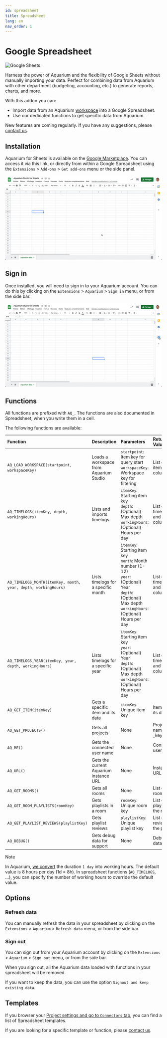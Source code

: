 ```yaml
---
id: spreadsheet
title: Spreadsheet
lang: en
nav_order: 1
---
```


# Google Spreadsheet

![Google Sheets](/_medias/integrations_spreadsheet.webp)

Harness the power of Aquarium and the flexibility of Google Sheets without manually importing your data. Perfect for combining data from Aquarium with other department (budgeting, accounting, etc.) to generate reports, charts, and more.

With this addon you can:

- Import data from an Aquarium [workspace](../web/workspaces/index.md) into a Google Spreadsheet.
- Use our dedicated functions to get specific data from Aquarium.

New features are coming regularly. If you have any suggestions, please [contact us](/contact.md).

## Installation

Aquarium for Sheets is available on the [Google Marketplace](https://workspace.google.com/marketplace/app/appname/759195509032). You can access it via this link, or directly from within a Google Spreadsheet using the `Extensions` > `Add-ons` > `Get add-ons` menu or the side panel.

![Install](../_medias/integrations_aquarium_for_sheets_install.gif)

## Sign in

Once installed, you will need to sign in to your Aquarium account. You can do this by clicking on the `Extensions` > `Aquarium` > `Sign in` menu, or from the side bar.

![Signin](../_medias/integrations_aquarium_for_sheets_signin.gif)

## Functions

All functions are prefixed with `AQ_`. The functions are also documented in Spreadsheet, when you write them in a cell.

The following functions are available:

| Function | Description | Parameters | Return Value |
|:----------|:-------------|:------------|:--------------|
| `AQ_LOAD_WORKSPACE(startpoint, workspaceKey)` | Loads a workspace from Aquarium Studio | `startpoint`: Item key for query start<br>`workspaceKey`: Workspace key for filtering | List of items and columns |
| `AQ_TIMELOGS(itemKey, depth, workingHours)` | Lists and imports timelogs | `itemKey`: Starting item key<br>`depth`: (Optional) Max depth<br>`workingHours`: (Optional) Hours per day | List of timelogs and columns |
| `AQ_TIMELOGS_MONTH(itemKey, month, year, depth, workingHours)` | Lists timelogs for a specific month | `itemKey`: Starting item key<br>`month`: Month number (1-12)<br>`year`: (Optional) Year<br>`depth`: (Optional) Max depth<br>`workingHours`: (Optional) Hours per day | List of timelogs and columns |
| `AQ_TIMELOGS_YEAR(itemKey, year, depth, workingHours)` | Lists timelogs for a specific year | `itemKey`: Starting item key<br>`year`: (Optional) Year<br>`depth`: (Optional) Max depth<br>`workingHours`: (Optional) Hours per day | List of timelogs and columns |
| `AQ_GET_ITEM(itemKey)` | Gets a specific item and its data | `itemKey`: Unique item key | Item and its data |
| `AQ_GET_PROJECTS()` | Gets all projects | None | Project name and _key |
| `AQ_ME()` | Gets the connected user name | None | Connected user name |
| `AQ_URL()` | Gets the current Aquarium instance URL | None | Instance URL |
| `AQ_GET_ROOMS()` | Gets all rooms | None | List of rooms |
| `AQ_GET_ROOM_PLAYLISTS(roomKey)` | Gets playlists in a room | `roomKey`: Unique room key | List of playlists in the room |
| `AQ_GET_PLAYLIST_REVIEWS(playlistKey)` | Gets playlist reviews | `playlistKey`: Unique playlist key | List of reviews in the playlist |
| `AQ_DEBUG()` | Gets debug data for support | None | Debug data |

> [!note]
> In Aquarium, [we convert](../web/applications/organisation.md#properties) the duration `1 day` into working hours. The default value is 8 hours per day (1d = 8h). In spreadsheet functions (`AQ_TIMELOGS`, ...), you can specify the number of working hours to override the default value.

## Options

### Refresh data

You can manually refresh the data in your spreadsheet by clicking on the `Extensions` > `Aquarium` > `Refresh data` menu, or from the side bar.

### Sign out

You can sign out from your Aquarium account by clicking on the `Extensions` > `Aquarium` > `Sign out` menu, or from the side bar.

When you sign out, all the Aquarium data loaded with functions in your spreadsheet will be removed.

If you want to keep the data, you can use the option `Signout and keep existing data`.

## Templates

If you browser your [Project settings and go to `Connectors` tab](../web/applications/projectsettings.md#connectors), you can find a list of Spreadsheet templates.

If you are looking for a specific template or function, please [contact us](/contact.md).

